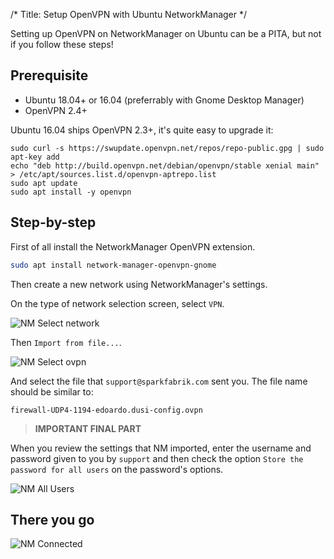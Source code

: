 /*
Title: Setup OpenVPN with Ubuntu NetworkManager
*/

Setting up OpenVPN on NetworkManager on Ubuntu can be a PITA, but not if you follow these steps!

## Prerequisite

* Ubuntu 18.04+ or 16.04 (preferrably with Gnome Desktop Manager)
* OpenVPN 2.4+

Ubuntu 16.04 ships OpenVPN 2.3+, it's quite easy to upgrade it:

```
sudo curl -s https://swupdate.openvpn.net/repos/repo-public.gpg | sudo apt-key add
echo "deb http://build.openvpn.net/debian/openvpn/stable xenial main" > /etc/apt/sources.list.d/openvpn-aptrepo.list
sudo apt update
sudo apt install -y openvpn
```

## Step-by-step

First of all install the NetworkManager OpenVPN extension.

```bash
sudo apt install network-manager-openvpn-gnome
```

Then create a new network using NetworkManager's settings.

On the type of network selection screen, select `VPN`.

![NM Select network](%image_url%/procedures/nm-select.png)

Then `Import from file...`.

![NM Select ovpn](%image_url%/procedures/nm-openvpn-select.png)

And select the file that `support@sparkfabrik.com` sent you. The file name should be similar to:

`firewall-UDP4-1194-edoardo.dusi-config.ovpn`

> **IMPORTANT FINAL PART**

When you review the settings that NM imported, enter the username and password given to you by `support` and then check the option `Store the password for all users` on the password's options.

![NM All Users](%image_url%/procedures/nm-allusers.png)

## There you go

![NM Connected](%image_url%/procedures/nm-vpn-connected.png)
